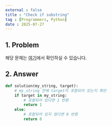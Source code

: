```yaml
---
external : false
title : "Check if substring"
tag : [Programmers, Python]
date : 2025-07-27
---
```


## 1. Problem

해당 문제는 [여기](https://school.programmers.co.kr/learn/courses/30/lessons/181843)에서 확인하실 수 있습니다.

## 2. Answer

```py
def solution(my_string, target):
    # my_string 안에 target이 포함되어 있는지 확인
    if target in my_string:
        # 포함되어 있다면 1 반환
        return 1
    else:
        # 포함되어 있지 않다면 0 반환
        return 0
```
